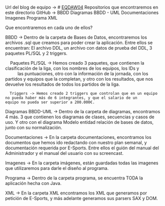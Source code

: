 Url del blog de equipo -> # [EQDAW04](http://10.1.11.1)
Repositorios que encontraremos en este directorio GitHub -> BBDD
                                                            Diagramas BBDD - UML
                                                            Documentaciones
                                                            Imagenes
                                                            Programa
                                                            XML
                                                            
Que encontraremos en cada uno de ellos? 

BBDD -> Dentro de la carpeta de Bases de Datos, encontraremos los archivos .sql que creamos para poder crear la aplicación.
        Entre ellos se encuentran: El archivo DDL, un archivo con datos de prueba del DDL, 3 paquetes PL/SQL y 2 triggers.
            
     Paquetes PL/SQL ->  Hemos creado 3 paquetes, que contienen la clasificación de la liga, con los nombres de los equipos, los IDs y                             las puntuaciones, otro con la información de la jornada, con los partidos y equipos que la completan,
                         y otro con los resultados, que nos devuelve los resultados de todos los partidos de la liga.
                            
      Triggers -> Hemos creado 2 triggers que controlan que en un equipo no pueda haber más de 6 integrantes, y que el salario de un                         equipo no pueda ser superior a 200.000€.
        
Diagramas BBDD-UML ->  Dentro de la carpeta de diagramas, encontramos 4 más. 3 que contienen los diagramas de clases, secuencias y casos                          de uso. Y otro con el diagrama Modelo entidad relación de bases de datos, junto con su normalización.

Documentaciones -> En la carpeta documentaciones, encontramos los documentos que hemos ido redactando con nuestro plan semanal, y                            documentación requerida por E-Sports. Entre ellos el guión del manual del Administrador y el manual del usuario con su                    screencast.

Imagenes -> En la carpeta imágenes, están guardadas todas las imagenes que utilizaremos para darle el diseño al programa.

Programa -> Dentro de la carpeta programa, se encuentra TODA la aplicación hecha con Java.

XML -> En la carpeta XML encontramos los XML que generamos por petición de E-Sports, y más adelante generamos sus parsers SAX y DOM.
